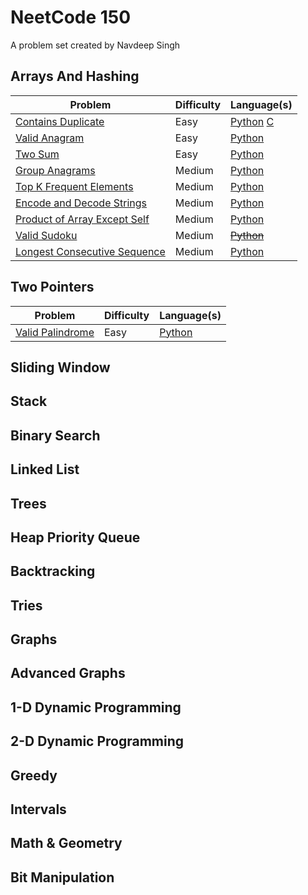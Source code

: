 # NeetCode 150

A problem set created by Navdeep Singh

## Arrays And Hashing

|Problem|Difficulty|Language(s)|
|-------|----------|-----------|
|[Contains Duplicate](https://leetcode.com/problems/contains-duplicate/)|Easy|[Python](https://github.com/CHRISSY-FRANKY/CODING-CHALLENGES/tree/main/neetcode150/ArraysAndHashing/ContainsDuplicateEasy/python) [C](https://github.com/CHRISSY-FRANKY/CODING-CHALLENGES/tree/main/neetcode150/ArraysAndHashing/ContainsDuplicateEasy/c)|
|[Valid Anagram](https://leetcode.com/problems/valid-anagram/)|Easy|[Python](https://github.com/CHRISSY-FRANKY/CODING-CHALLENGES/tree/main/neetcode150/ArraysAndHashing/ValidAnagramEasy/python)|
|[Two Sum](https://leetcode.com/problems/two-sum/)|Easy|[Python](https://github.com/CHRISSY-FRANKY/CODING-CHALLENGES/tree/main/neetcode150/ArraysAndHashing/TwoSumEasy/python)|
|[Group Anagrams](https://leetcode.com/problems/group-anagrams/)|Medium|[Python](https://github.com/CHRISSY-FRANKY/CODING-CHALLENGES/tree/main/neetcode150/ArraysAndHashing/GroupAnagramsMedium/python)|
|[Top K Frequent Elements](https://leetcode.com/problems/top-k-frequent-elements/)|Medium|[Python](https://github.com/CHRISSY-FRANKY/CODING-CHALLENGES/tree/main/neetcode150/ArraysAndHashing/TopKFrequentElementsMedium/python)|
|[Encode and Decode Strings](https://leetcode.com/problems/encode-and-decode-strings/)|Medium|[Python](https://github.com/CHRISSY-FRANKY/CODING-CHALLENGES/tree/main/neetcode150/ArraysAndHashing/EncodeAndDecodeStringsMedium/python)|
|[Product of Array Except Self](https://leetcode.com/problems/product-of-array-except-self/)|Medium|[Python](https://github.com/CHRISSY-FRANKY/CODING-CHALLENGES/tree/main/neetcode150/ArraysAndHashing/ProductsOfArrayExceptSelfMedium/python)|
|[Valid Sudoku](https://leetcode.com/problems/valid-sudoku/)|Medium|[~~Python~~](https://github.com/CHRISSY-FRANKY/CODING-CHALLENGES/tree/main/neetcode150/ArraysAndHashing/ValidSudokuMedium/python)|
|[Longest Consecutive Sequence](https://leetcode.com/problems/longest-consecutive-sequence/)|Medium|[Python](https://github.com/CHRISSY-FRANKY/CODING-CHALLENGES/tree/main/neetcode150/ArraysAndHashing/LongestConsecutiveSequenceMedium/python)|

## Two Pointers

|Problem|Difficulty|Language(s)|
|-------|----------|-----------|
|[Valid Palindrome](https://leetcode.com/problems/valid-palindrome/)|Easy|[Python](https://github.com/CHRISSY-FRANKY/CODING-CHALLENGES/tree/main/neetcode150/TwoPointers/ValidPalindromeEasy/python)|


## Sliding Window

## Stack

## Binary Search

## Linked List

## Trees

## Heap Priority Queue

## Backtracking

## Tries

## Graphs

## Advanced Graphs

## 1-D Dynamic Programming

## 2-D Dynamic Programming

## Greedy

## Intervals

## Math & Geometry

## Bit Manipulation

